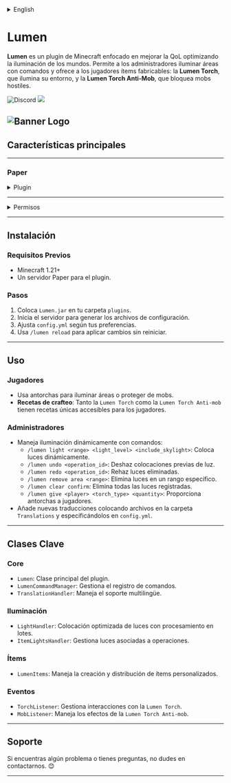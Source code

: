 <details><summary>English</summary>

# Lumen
**Lumen** is a Minecraft plugin designed to add customizable lighting systems, anti-mob protection, and efficient command handling using Paper's APIs.

![Discord](https://img.shields.io/discord/1079917552588816484?label=Discord&logo=discord&logoColor=white&color=31FFA3&style=for-the-badge) ![](https://img.shields.io/badge/Made%20with-%E2%9D%A4%EF%B8%8F%20by%20stargaze-31FFA3?style=for-the-badge)

![Banner Logo](https://cdn.modrinth.com/data/5WB5vvtt/images/35551de205d79fe92272a95c2af1123590fce1fa.png)
---

## Main Features

---

### **Paper**
<details><summary>Plugin</summary>

- **Compatibility with Paper servers**: Fully integrated with Paper APIs for optimal performance.
- **Custom Lighting System**:
    - Place light blocks dynamically with `/lumen light <range> <light_level> <include_skylight>` to configure size, intensity, and natural light inclusion.
- **Anti-Mob Torches**:
    - Protect areas from hostile mobs with the `Lumen Torch Anti-mob`.
- **Command Management**:
    - `/lumen undo <operation_id>`: Undo light placement based on operation ID or `last`.
    - `/lumen redo <operation_id>`: Redo previously removed lights using an operation ID.
    - `/lumen remove area <range>`: Remove lights within a specified range.
    - `/lumen remove operation <operation_id>`: Remove lights tied to a specific operation ID.
    - `/lumen clear confirm`: Remove all registered lights with a confirmation step.
    - `/lumen give <player> <torch_type> <quantity>`: Provide players with `Lumen Torch` or `Lumen Torch Anti-mob`.
    - `/lumen reload`: Reload plugin configuration and translations.
- **Multilingual Support**:
    - Add new translations by placing files in the `Translations` folder and specifying them in `config.yml`.
    - Supports both `es_es.yml` (Spanish) and `en_en.yml` (English).
</details>

---

<details><summary>Permissions</summary>

- **`lumen.light`**: Required to use `/lumen light`.
- **`lumen.cancel`**: Required to cancel ongoing light placement tasks.
- **`lumen.undo`**: Required to undo light placements.
- **`lumen.redo`**: Required to redo removed lights.
- **`lumen.remove`**: Required to remove lights.
- **`lumen.clear`**: Required to clear all lights.
- **`lumen.give`**: Required to give `Lumen Torch` and `Lumen Torch Anti-mob`.
- **`lumen.reload`**: Required to reload the plugin configuration and translations.

</details>

---

## Installation

### **Requirements**
- Minecraft 1.21+
- A Paper server for the plugin.

### Steps
1. Place the `Lumen.jar` in your `plugins` folder.
2. Start the server to generate config files.
3. Adjust `config.yml` to your preferences.
4. Use `/lumen reload` to apply changes without restarting.

---

## Usage

### **Players**
- Use torches to illuminate areas or protect from mobs.
- **Crafting Recipes**: Both `Lumen Torch` and `Lumen Torch Anti-mob` have unique crafting recipes accessible to all players.

### **Administrators**
- Manage lighting dynamically with commands:
    - `/lumen light <range> <light_level> <include_skylight>`: Place lights dynamically.
    - `/lumen undo <operation_id>`: Undo previous light placements.
    - `/lumen redo <operation_id>`: Redo removed light placements.
    - `/lumen remove area <range>`: Remove lights in a specific range.
    - `/lumen clear confirm`: Clear all registered lights.
    - `/lumen give <player> <torch_type> <quantity>`: Provide torches to players.
- Add new translations by placing files in the `Translations` folder and specifying them in `config.yml`.

---

## Key Classes

### **Core**
- `Lumen`: Main plugin class.
- `LumenCommandManager`: Manages command registrations.
- `TranslationHandler`: Handles multilingual support.

### **Lighting**
- `LightHandler`: Optimized light placement with batching.
- `ItemLightsHandler`: Manages lights associated with operations.

### **Items**
- `LumenItems`: Handles custom item creation and distribution.

### **Events**
- `TorchListener`: Manages `Lumen Torch` interactions.
- `MobListener`: Handles `Lumen Torch Anti-mob` effects.

---

## Support

If you encounter any issues or have questions, feel free to reach out. 😊

</details>

# Lumen
**Lumen** es un plugin de Minecraft enfocado en mejorar la QoL optimizando la iluminación de los mundos. Permite a los administradores iluminar áreas con comandos y ofrece a los jugadores ítems fabricables: la **Lumen Torch**, que ilumina su entorno, y la **Lumen Torch Anti-Mob**, que bloquea mobs hostiles.

![Discord](https://img.shields.io/discord/1079917552588816484?label=Discord&logo=discord&logoColor=white&color=31FFA3&style=for-the-badge) ![](https://img.shields.io/badge/Made%20with-%E2%9D%A4%EF%B8%8F%20by%20stargaze-31FFA3?style=for-the-badge)

![Banner Logo](https://cdn.modrinth.com/data/5WB5vvtt/images/35551de205d79fe92272a95c2af1123590fce1fa.png)
---

## Características principales

---

### **Paper**
<details><summary>Plugin</summary>

- **Compatibilidad con servidores Paper**: Totalmente integrado con las APIs de Paper.
- **Sistema de Iluminación Personalizada**:
    - Coloca bloques de luz dinámicamente con `/lumen light <range> <light_level> <include_skylight>` para configurar tamaño, intensidad y luz natural.
- **Antorchas Anti-Mobs**:
    - Protege áreas contra mobs hostiles con la `Lumen Torch Anti-mob`.
- **Gestión de Comandos**:
    - `/lumen undo <operation_id>`: Deshaz colocaciones de luz por ID o usando `last`.
    - `/lumen redo <operation_id>`: Rehaz luces eliminadas previamente usando un ID de operación.
    - `/lumen remove area <range>`: Elimina luces en un rango especificado.
    - `/lumen remove operation <operation_id>`: Elimina luces asociadas a un ID de operación.
    - `/lumen clear confirm`: Elimina todas las luces registradas con confirmación.
    - `/lumen give <player> <torch_type> <quantity>`: Da antorchas `Lumen Torch` o `Lumen Torch Anti-mob` a jugadores.
    - `/lumen reload`: Recarga la configuración y las traducciones del plugin.
- **Soporte Multilingüe**:
    - Añade nuevas traducciones colocando archivos en la carpeta `Translations` y especificándolos en `config.yml`.
    - Soporte para `es_es.yml` (Español) y `en_en.yml` (Inglés).
</details>

---

<details><summary>Permisos</summary>

- **`lumen.light`**: Requerido para usar `/lumen light`.
- **`lumen.cancel`**: Requerido para cancelar tareas activas de colocación de luz.
- **`lumen.undo`**: Requerido para deshacer colocaciones de luz.
- **`lumen.redo`**: Requerido para rehacer luces eliminadas.
- **`lumen.remove`**: Requerido para eliminar luces.
- **`lumen.clear`**: Requerido para eliminar todas las luces.
- **`lumen.give`**: Requerido para dar antorchas `Lumen Torch` y `Lumen Torch Anti-mob`.
- **`lumen.reload`**: Requerido para recargar la configuración y traducciones del plugin.

</details>

---

## Instalación

### **Requisitos Previos**
- Minecraft 1.21+
- Un servidor Paper para el plugin.

### Pasos
1. Coloca `Lumen.jar` en tu carpeta `plugins`.
2. Inicia el servidor para generar los archivos de configuración.
3. Ajusta `config.yml` según tus preferencias.
4. Usa `/lumen reload` para aplicar cambios sin reiniciar.

---

## Uso

### **Jugadores**
- Usa antorchas para iluminar áreas o proteger de mobs.
- **Recetas de crafteo**: Tanto la `Lumen Torch` como la `Lumen Torch Anti-mob` tienen recetas únicas accesibles para los jugadores.

### **Administradores**
- Maneja iluminación dinámicamente con comandos:
    - `/lumen light <range> <light_level> <include_skylight>`: Coloca luces dinámicamente.
    - `/lumen undo <operation_id>`: Deshaz colocaciones previas de luz.
    - `/lumen redo <operation_id>`: Rehaz luces eliminadas.
    - `/lumen remove area <range>`: Elimina luces en un rango específico.
    - `/lumen clear confirm`: Elimina todas las luces registradas.
    - `/lumen give <player> <torch_type> <quantity>`: Proporciona antorchas a jugadores.
- Añade nuevas traducciones colocando archivos en la carpeta `Translations` y especificándolos en `config.yml`.

---

## Clases Clave

### **Core**
- `Lumen`: Clase principal del plugin.
- `LumenCommandManager`: Gestiona el registro de comandos.
- `TranslationHandler`: Maneja el soporte multilingüe.

### **Iluminación**
- `LightHandler`: Colocación optimizada de luces con procesamiento en lotes.
- `ItemLightsHandler`: Gestiona luces asociadas a operaciones.

### **Ítems**
- `LumenItems`: Maneja la creación y distribución de ítems personalizados.

### **Eventos**
- `TorchListener`: Gestiona interacciones con la `Lumen Torch`.
- `MobListener`: Maneja los efectos de la `Lumen Torch Anti-mob`.

---

## Soporte

Si encuentras algún problema o tienes preguntas, no dudes en contactarnos. 😊

---
